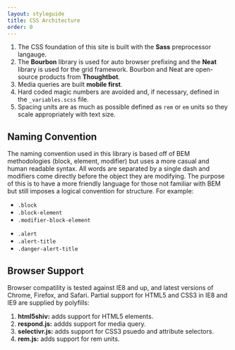 ```yaml
---
layout: styleguide
title: CSS Architecture
order: 0
---
```


1. The CSS foundation of this site is built with the **Sass** preprocessor langauge.
1. The **Bourbon** library is used for auto browser prefixing and the **Neat** library is used for the grid framework. Bourbon and Neat are open-source products from **Thoughtbot**.
1. Media queries are built **mobile first**.
1. Hard coded magic numbers are avoided and, if necessary, defined in the `_variables.scss` file.
1. Spacing units are as much as possible defined as `rem` or `em` units so they scale appropriately with text size.

## Naming Convention
The naming convention used in this library is based off of BEM methodologies (block, element, modifier) but uses a more casual and human readable syntax. All words are separated by a single dash and modifiers come directly before the object they are modifying. The purpose of this is to have a more friendly language for those not familiar with BEM but still imposes a logical convention for structure. For example:

<div class="grid-box">
  <ul class="grid-item unstyled-list width-one-half">
    <li><code>.block</code></li>
    <li><code>.block-element</code></li>
    <li><code>.modifier-block-element</code></li>
  </ul>

  <ul class="grid-item unstyled-list width-one-half">
    <li><code>.alert</code></li>
    <li><code>.alert-title</code></li>
    <li><code>.danger-alert-title</code></li>
  </ul>
  
</div>


## Browser Support
Browser compatility is tested against IE8 and up, and latest versions of Chrome, Firefox, and Safari. Partial support for HTML5 and CSS3 in IE8 and IE9 are supplied by polyfills:

1. **html5shiv:** adds support for HTML5 elements.
1. **respond.js:** addds support for media query.
1. **selectivr.js:** adds support for CSS3 psuedo and attribute selectors.
1. **rem.js:** adds support for rem units.